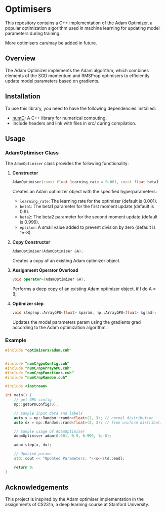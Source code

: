 # Optimisers
This repository contains a C++ implementation of the Adam Optimizer, a popular optimization algorithm used in machine learning for updating model parameters during training.

More optimisers can/may be added in future.

## Overview
The Adam Optimizer implements the Adam algorithm, which combines elements of the SGD momentum and RMSProp optimisers to efficiently update model parameters based on gradients.

## Installation
To use this library, you need to have the following dependencies installed:
* [numC](https://github.com/Sha-x2-nk/numC/tree/master): A C++ library for numerical computing.
* Include headers and link with files in src/ during compilation.

## Usage
### AdamOptimiser Class
The `AdamOptimiser` class provides the following functionality:
1. <b>Constructor</b>
    ```cpp
    AdamOptimiser(const float learning_rate = 0.001, const float beta1 = 0.9, const float beta2 = 0.999, const float epsilon = 1e-8);
    ```
    Creates an Adam optimizer object with the specified hyperparameters:

    * `learning_rate`: The learning rate for the optimizer (default is 0.001).
    * `beta1`: The beta1 parameter for the first moment update (default is 0.9).
    * `beta2`: The beta2 parameter for the second moment update (default is 0.999).
    * `epsilon`: A small value added to prevent division by zero (default is 1e-8).

2. <b>Copy Constructor</b>
    ```cpp
    AdamOptimiser(AdamOptimiser &A);
    ```
    Creates a copy of an existing Adam optimizer object.

3. <b>Assignment Operator Overload</b>
    ```cpp
    void operator=(AdamOptimiser &A);
    ```
    Performs a deep copy of an existing Adam optimizer object, if I do A = B;
4. <b>Optimizer step</b>
    ```cpp
    void step(np::ArrayGPU<float> &param, np::ArrayGPU<float> &grad);
    ```
    Updates the model parameters param using the gradients grad according to the Adam optimization algorithm.

### Example
```cpp
#include "optimisers/adam.cuh"


#include "numC/gpuConfig.cuh"
#include "numC/npArrayGPU.cuh"
#include "numC/npFunctions.cuh"
#include "numC/npRandom.cuh"

#include <iostream>

int main() {
    // get GPU config
    np::getGPUConfig(0);

    // Sample input data and labels
    auto x = np::Random::randn<float>(2, 3); // normal distribution
    auto dx = np::Random::rand<float>(2, 3); // from uniform distribution with values between 0 and 1

    // Sample usage of AdamOptimiser
    AdamOptimiser adam(0.001, 0.9, 0.999, 1e-8);

    adam.step(x, dx);

    // Updated params
    std::cout << "Updated Parameters: "<<x<<std::endl;

    return 0;
}
```
## Acknowledgements
This project is inspired by the Adam optimiser implementation in the assignments of CS231n, a deep learning course at Stanford University.